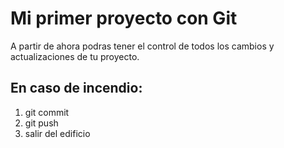# Mi primer proyecto con Git

A partir de ahora podras tener el control de todos los cambios y actualizaciones de tu proyecto.

## En caso de incendio:

1. git commit
2. git push
3. salir del edificio